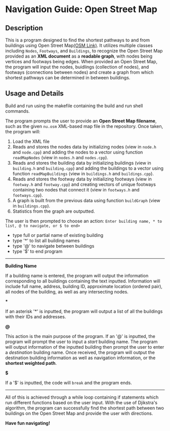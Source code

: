 # Navigation Guide: Open Street Map
## Description
This is a program designed to find the shortest pathways to and from buildings using Open Street Map[(OSM Link)](https://www.openstreetmap.org). It utilizes multiple classes including `Nodes`, `Footways`, and `Buildings`, to recognize the Open Street Map provided as an **XML document** as a **readable graph**, with nodes being vertices and footways being edges. When provided an Open Street Map, the program will input the nodes, buidlings (collection of nodes), and footways (connections between nodes) and create a graph from which shortest pathways can be determined in between buildings. 

## Usage and Details
Build and run using the makefile containing the build and run shell commands.

The program prompts the user to provide an **Open Street Map filename**, such as the given `nu.osm` XML-based map file in the repository. Once taken, the program will:
1. Load the XML file
2. Reads and stores the nodes data by initializing nodes (view in `node.h` and `node.cpp`) and adding the nodes to a vector using function `readMapNodes` (view in `nodes.h` and `nodes.cpp`).
3. Reads and stores the building data by initializing buildings (view in `building.h` and `building.cpp`) and adding the buildings to a vector using function `readMapBuildings` (view in `buildings.h` and `buildings.cpp`).
4. Reads and stores the footway data by initializing footways (view in `footway.h` and `footway.cpp`) and creating vectors of unique footways containing two nodes that connect it (view in `footways.h` and `footways.cpp`).
5. A graph is built from the previous data using function `buildGraph` (view in `buildings.cpp`).
6. Statistics from the graph are outputted.

The user is then prompted to choose an action: `Enter building name, * to list, @ to navigate, or $ to end>`
* type full or partial name of existing building
* type '*' to list all building names
* type '@' to navigate between buildings
* type '$' to end program
***
**Building Name**

If a building name is entered, the program will output the information corresponding to all buildings containing the text inputted. Information will include full name, address, building ID, approximate location (ordered pair), all nodes of the building, as well as any intersecting nodes.

**\***

If an asterisk '*' is inputted, the program will output a list of all the buildings with their IDs and addresses. 

**@**

This action is the main purpose of the program. If an '@' is inputted, the program will prompt the user to input a *start* building name. The program will output information of the inputted building then prompt the user to enter a *destination* building name. Once received, the program will output the destination building information as well as navigation information, or the **shortest weighted path**.

**$**

If a '$' is inputted, the code will `break` and the program ends.
***
All of this is achieved through a while loop containing if statements which run different functions based on the user input. With the use of Djikstra's algorithm, the program can successfully find the shortest path between two buildings on the Open Street Map and provide the user with directions.

**Have fun navigating!**




